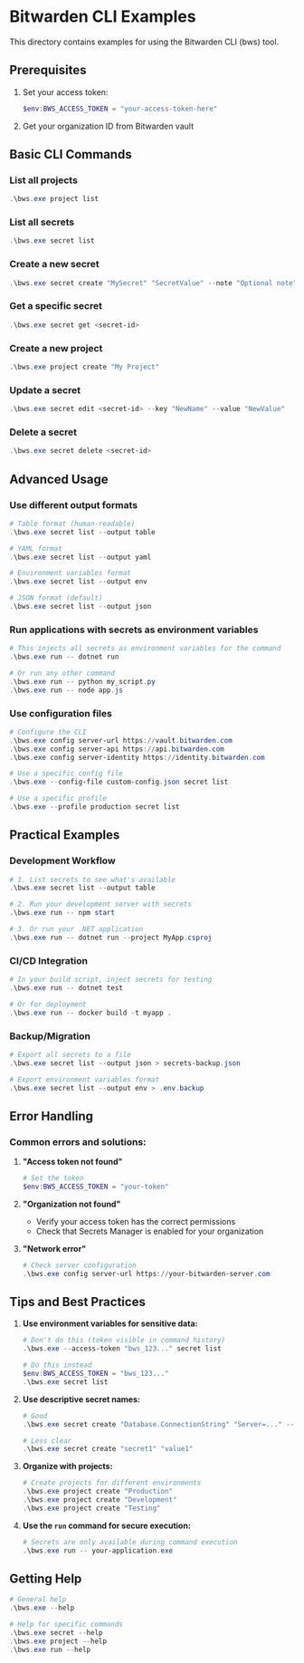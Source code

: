 # Bitwarden CLI Examples

This directory contains examples for using the Bitwarden CLI (bws) tool.

## Prerequisites

1. Set your access token:
   ```powershell
   $env:BWS_ACCESS_TOKEN = "your-access-token-here"
   ```

2. Get your organization ID from Bitwarden vault

## Basic CLI Commands

### List all projects
```powershell
.\bws.exe project list
```

### List all secrets
```powershell
.\bws.exe secret list
```

### Create a new secret
```powershell
.\bws.exe secret create "MySecret" "SecretValue" --note "Optional note"
```

### Get a specific secret
```powershell
.\bws.exe secret get <secret-id>
```

### Create a new project
```powershell
.\bws.exe project create "My Project"
```

### Update a secret
```powershell
.\bws.exe secret edit <secret-id> --key "NewName" --value "NewValue"
```

### Delete a secret
```powershell
.\bws.exe secret delete <secret-id>
```

## Advanced Usage

### Use different output formats
```powershell
# Table format (human-readable)
.\bws.exe secret list --output table

# YAML format
.\bws.exe secret list --output yaml

# Environment variables format
.\bws.exe secret list --output env

# JSON format (default)
.\bws.exe secret list --output json
```

### Run applications with secrets as environment variables
```powershell
# This injects all secrets as environment variables for the command
.\bws.exe run -- dotnet run

# Or run any other command
.\bws.exe run -- python my_script.py
.\bws.exe run -- node app.js
```

### Use configuration files
```powershell
# Configure the CLI
.\bws.exe config server-url https://vault.bitwarden.com
.\bws.exe config server-api https://api.bitwarden.com
.\bws.exe config server-identity https://identity.bitwarden.com

# Use a specific config file
.\bws.exe --config-file custom-config.json secret list

# Use a specific profile
.\bws.exe --profile production secret list
```

## Practical Examples

### Development Workflow
```powershell
# 1. List secrets to see what's available
.\bws.exe secret list --output table

# 2. Run your development server with secrets
.\bws.exe run -- npm start

# 3. Or run your .NET application
.\bws.exe run -- dotnet run --project MyApp.csproj
```

### CI/CD Integration
```powershell
# In your build script, inject secrets for testing
.\bws.exe run -- dotnet test

# Or for deployment
.\bws.exe run -- docker build -t myapp .
```

### Backup/Migration
```powershell
# Export all secrets to a file
.\bws.exe secret list --output json > secrets-backup.json

# Export environment variables format
.\bws.exe secret list --output env > .env.backup
```

## Error Handling

### Common errors and solutions:

1. **"Access token not found"**
   ```powershell
   # Set the token
   $env:BWS_ACCESS_TOKEN = "your-token"
   ```

2. **"Organization not found"**
   - Verify your access token has the correct permissions
   - Check that Secrets Manager is enabled for your organization

3. **"Network error"**
   ```powershell
   # Check server configuration
   .\bws.exe config server-url https://your-bitwarden-server.com
   ```

## Tips and Best Practices

1. **Use environment variables for sensitive data:**
   ```powershell
   # Don't do this (token visible in command history)
   .\bws.exe --access-token "bws_123..." secret list
   
   # Do this instead
   $env:BWS_ACCESS_TOKEN = "bws_123..."
   .\bws.exe secret list
   ```

2. **Use descriptive secret names:**
   ```powershell
   # Good
   .\bws.exe secret create "Database.ConnectionString" "Server=..." --note "Production DB"
   
   # Less clear
   .\bws.exe secret create "secret1" "value1"
   ```

3. **Organize with projects:**
   ```powershell
   # Create projects for different environments
   .\bws.exe project create "Production"
   .\bws.exe project create "Development"
   .\bws.exe project create "Testing"
   ```

4. **Use the `run` command for secure execution:**
   ```powershell
   # Secrets are only available during command execution
   .\bws.exe run -- your-application.exe
   ```

## Getting Help

```powershell
# General help
.\bws.exe --help

# Help for specific commands
.\bws.exe secret --help
.\bws.exe project --help
.\bws.exe run --help
```